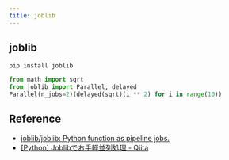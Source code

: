 ```yaml
---
title: joblib
---
```


## joblib

```
pip install joblib
```


```python
from math import sqrt
from joblib import Parallel, delayed
Parallel(n_jobs=2)(delayed(sqrt)(i ** 2) for i in range(10))
```

## Reference
* [joblib/joblib: Python function as pipeline jobs.](https://github.com/joblib/joblib)
* [[Python] Joblibでお手軽並列処理 - Qiita](https://qiita.com/Yuhsak/items/1e8533343cf5458e2e08)
